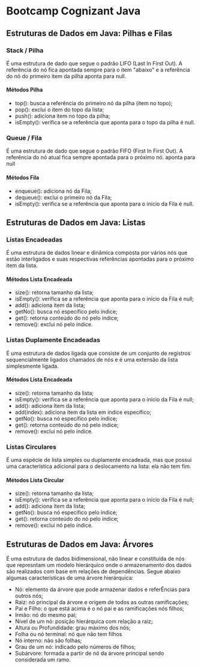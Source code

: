 # Bootcamp Cognizant Java

## Estruturas de Dados em Java: Pilhas e Filas

### Stack / Pilha
É uma estrutura de dado que segue o padrão LIFO (Last In First Out). A referência do nó fica apontada sempre para o item "abaixo" e a referência do nó do primeiro item da pilha 
aponta para null.

#### Métodos Pilha
* top(): busca a referência do primeiro nó da pilha (item no topo);
* pop(): exclui o item do topo da lista;
* push(): adiciona item no topo da pilha;
* isEmpty(): verifica se a referência que aponta para o topo da pilha é null.

### Queue / Fila
É uma estrutura de dado que segue o padrão FIFO (First In First Out). A referência do nó atual fica sempre apontada para o próximo nó.
aponta para null

#### Métodos Fila
* enqueue(): adiciona nó da Fila;
* dequeue(): exclui o primeiro nó da Fila;
* isEmpty(): verifica se a referência que aponta para o início da Fila é null.

## Estruturas de Dados em Java: Listas

### Listas Encadeadas
É uma estrutura de dados linear e dinâmica composta por vários nós que estão interligados e suas respectivas referências apontadas para o próximo item da lista.

#### Métodos Lista Encadeada
* size(): retorna tamanho da lista;
* isEmpty(): verifica se a referência que aponta para o início da Fila é null;
* add(): adiciona item da lista;
* getNo(): busca nó específico pelo índice;
* get(): retorna conteúdo do nó pelo índice;
* remove(): exclui nó pelo índice.

### Listas Duplamente Encadeadas
É uma estrutura de dados ligada que consiste de um conjunto de registros sequencialmente ligados chamados de nós e é uma extensão da lista simplesmente ligada.

#### Métodos Lista Encadeada
* size(): retorna tamanho da lista;
* isEmpty(): verifica se a referência que aponta para o início da Fila é null;
* add(): adiciona item da lista;
* add(index): adiciona item da lista em índice específico;
* getNo(): busca nó específico pelo índice;
* get(): retorna conteúdo do nó pelo índice;
* remove(): exclui nó pelo índice.

### Listas Circulares
É uma espécie de lista simples ou duplamente encadeada, mas que possui uma característica adicional para o deslocamento na lista: ela não tem fim.

#### Métodos Lista Circular
* size(): retorna tamanho da lista;
* isEmpty(): verifica se a referência que aponta para o início da Fila é null;
* add(): adiciona item da lista;
* getNo(): busca nó específico pelo índice;
* get(): retorna conteúdo do nó pelo índice;
* remove(): exclui nó pelo índice.

## Estruturas de Dados em Java: Árvores
É uma estrutura de dados bidimensional, não linear e constituída de nós que represntam um modelo hierárquico onde o armazenamento dos dados são realizados com base em relações
de dependências. Segue abaixo algumas características de uma árvore hierárquica:
* Nó: elemento da árvore que pode armazenar dados e referÊncias para outros nós;
* Raiz: nó principal da árvore e origem de todos as outras ramificações;
* Pai e Filho: o que está acima é o nó pai e as ramificações nós filhos;
* Irmão: nó do mesmo pai;
* Nível de um nó: posição hierárquica com relação a raiz;
* Altura ou Profundidade: grau máximo dos nós;
* Folha ou nó terminal: nó que não tem filhos
* Nó interno: não são folhas;
* Grau de um nó: indicado pelo números de filhos;
* Subárvore: formada a partir de nó da árvore principal sendo considerada um ramo.
